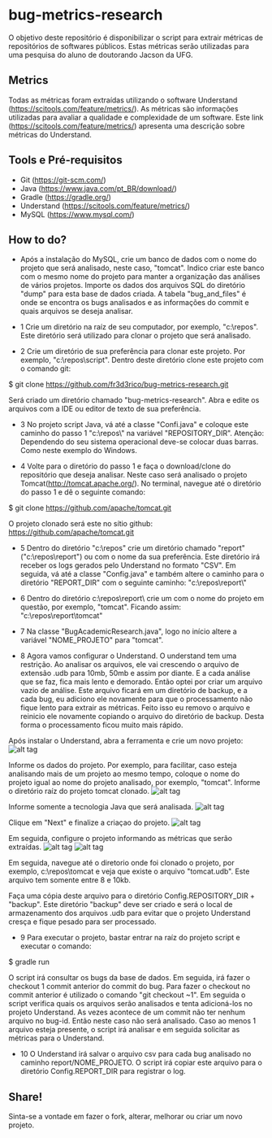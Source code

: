 # bug-metrics-research
O objetivo deste repositório é disponibilizar o script para extrair métricas de repositórios de softwares públicos. Estas métricas serão utilizadas para uma pesquisa do aluno de doutorando Jacson da UFG.

## Metrics
Todas as métricas foram extraídas utilizando o software Understand (https://scitools.com/feature/metrics/).
As métricas são informações utilizadas para avaliar a qualidade e complexidade de um software.
Este link (https://scitools.com/feature/metrics/) apresenta uma descrição sobre métricas do Understand.

## Tools e Pré-requisitos

- Git (https://git-scm.com/)
- Java (https://www.java.com/pt_BR/download/)
- Gradle (https://gradle.org/)
- Understand (https://scitools.com/feature/metrics/)
- MySQL (https://www.mysql.com/)

## How to do?

- Após a instalação do MySQL, crie um banco de dados com o nome do projeto que será analisado, neste caso, "tomcat". Indico criar este banco com o mesmo nome do projeto para manter a organização das análises de vários projetos.
Importe os dados dos arquivos SQL do diretório "dump" para esta base de dados criada.
A tabela "bug_and_files" é onde se encontra os bugs analisados e as informações do commit e quais arquivos se deseja analisar.

- 1 Crie um diretório na raíz de seu computador, por exemplo, "c:\repos". Este diretório será utilizado para clonar o projeto que será analisado.

- 2 Crie um diretório de sua preferência para clonar este projeto. Por exemplo, "c:\repos\script". Dentro deste diretório clone este projeto com o comando git:

$ git clone https://github.com/fr3d3rico/bug-metrics-research.git

Será criado um diretório chamado "bug-metrics-research". Abra e edite os arquivos com a IDE ou editor de texto de sua preferência.

- 3 No projeto script Java, vá até a classe "Confi.java" e coloque este caminho do passo 1 "c:\\repos\\" na variável "REPOSITORY_DIR". Atenção: Dependendo do seu sistema operacional deve-se colocar duas barras. Como neste exemplo do Windows.

- 4 Volte para o diretório do passo 1 e faça o download/clone do repositório que deseja analisar. Neste caso será analisado o projeto Tomcat(http://tomcat.apache.org/).
No terminal, navegue até o diretório do passo 1 e dê o seguinte comando:

$ git clone https://github.com/apache/tomcat.git

O projeto clonado será este no sítio github: https://github.com/apache/tomcat.git

- 5 Dentro do diretório "c:\repos" crie um diretório chamado "report" ("c:\repos\report") ou com o nome da sua preferência. Este diretório irá receber os logs gerados pelo Understand no formato "CSV".
Em seguida, vá até a classe "Config.java" e também altere o caminho para o diretório "REPORT_DIR" com o seguinte caminho: "c:\\repos\\report\\"

- 6 Dentro do diretório c:\repos\report\\ crie um com o nome do projeto em questão, por exemplo, "tomcat". Ficando assim: "c:\repos\report\tomcat"

- 7 Na classe "BugAcademicResearch.java", logo no início altere a variável "NOME_PROJETO" para "tomcat".

- 8 Agora vamos configurar o Understand.
O understand tem uma restrição. Ao analisar os arquivos, ele vai crescendo o arquivo de extensão .udb para 10mb, 50mb e assim por diante. E a cada análise que se faz, fica mais lento e demorado. Então optei por criar um arquivo vazio de análise. Este arquivo ficará em um diretório de backup, e a cada bug, eu adiciono ele novamente para que o processamento não fique lento para extrair as métricas. Feito isso eu removo o arquivo e reinicio ele novamente copiando o arquivo do diretório de backup. Desta forma o processamento ficou muito mais rápido.

Após instalar o Understand, abra a ferramenta e crie um novo projeto:
![alt tag](https://github.com/fr3d3rico/bug-metrics-research/blob/master/images/understand-1.png)

Informe os dados do projeto. Por exemplo, para facilitar, caso esteja analisando mais de um projeto ao mesmo tempo, coloque o nome do projeto igual ao nome do projeto analisado, por exemplo, "tomcat".
Informe o diretório raíz do projeto tomcat clonado.
![alt tag](https://github.com/fr3d3rico/bug-metrics-research/blob/master/images/understand-2.png)

Informe somente a tecnologia Java que será analisada.
![alt tag](https://github.com/fr3d3rico/bug-metrics-research/blob/master/images/understand-3.png)

Clique em "Next" e finalize a criaçao do projeto.
![alt tag](https://github.com/fr3d3rico/bug-metrics-research/blob/master/images/understand-4.png)

Em seguida, configure o projeto informando as métricas que serão extraídas.
![alt tag](https://github.com/fr3d3rico/bug-metrics-research/blob/master/images/understand-5.png)
![alt tag](https://github.com/fr3d3rico/bug-metrics-research/blob/master/images/understand-6.png)

Em seguida, navegue até o diretorio onde foi clonado o projeto, por exemplo, c:\repos\tomcat e veja que existe o arquivo "tomcat.udb". Este arquivo tem somente entre 8 e 10kb.

Faça uma cópia deste arquivo para o diretório Config.REPOSITORY_DIR + "backup". Este diretório "backup" deve ser criado e será o local de armazenamento dos arquivos .udb para evitar que o projeto Understand cresça e fique pesado para ser processado.

- 9 Para executar o projeto, bastar entrar na raíz do projeto script e executar o comando:

$ gradle run

O script irá consultar os bugs da base de dados. Em seguida, irá fazer o checkout 1 commit anterior do commit do bug. Para fazer o checkout no commit anterior é utilizado o comando "git checkout <commit-id>~1".
Em seguida o script verifica quais os arquivos serão analisados e tenta adicioná-los no projeto Understand. As vezes acontece de um commit não ter nenhum arquivo no bug-id. Então neste caso não será analisado. Caso ao menos 1 arquivo esteja presente, o script irá analisar e em seguida solicitar as métricas para o Understand.

- 10 O Understand irá salvar o arquivo csv para cada bug analisado no caminho report/NOME_PROJETO. O script irá copiar este arquivo para o diretório Config.REPORT_DIR para registrar o log.

## Share!

Sinta-se a vontade em fazer o fork, alterar, melhorar ou criar um novo projeto.